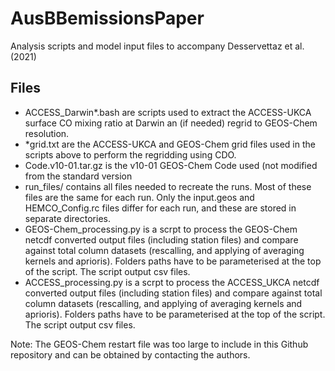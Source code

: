 # AusBBemissionsPaper
Analysis scripts and model input files to accompany Desservettaz et al. (2021)

## Files
- ACCESS_Darwin\*.bash are scripts used to extract the ACCESS-UKCA surface CO mixing ratio at Darwin an (if needed) regrid to GEOS-Chem resolution.
- \*grid.txt are the ACCESS-UKCA and GEOS-Chem grid files used in the scripts above to perform the regridding using CDO.
- Code.v10-01.tar.gz is the v10-01 GEOS-Chem Code used (not modified from the standard version
- run_files/ contains all files needed to recreate the runs. Most of these files are the same for each run. Only the input.geos and HEMCO_Config.rc files differ for each run, and these are stored in separate directories.
- GEOS-Chem_processing.py is a scrpt to process the GEOS-Chem netcdf converted output files (including station files) and compare against total column datasets (rescalling, and applying of averaging kernels and aprioris). Folders paths have to be parameterised at the top of the script. The script output csv files.
- ACCESS_processing.py is a scrpt to process the ACCESS_UKCA netcdf converted output files (including station files) and compare against total column datasets (rescalling, and applying of averaging kernels and aprioris). Folders paths have to be parameterised at the top of the script. The script output csv files.

Note: The GEOS-Chem restart file was too large to include in this Github repository and can be obtained by contacting the authors.

